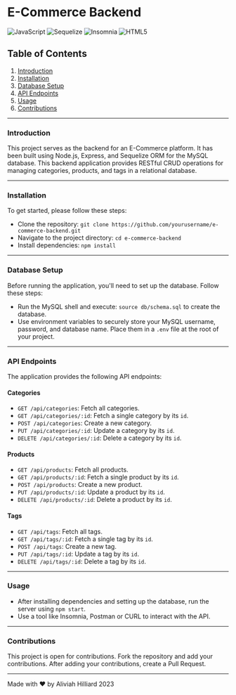 # E-Commerce Backend


![JavaScript](https://img.shields.io/badge/javascript-%23323330.svg?style=for-the-badge&logo=javascript&logoColor=%23F7DF1E)
![Sequelize](https://img.shields.io/badge/Sequelize-52B0E7?style=for-the-badge&logo=Sequelize&logoColor=white)
![Insomnia](https://img.shields.io/badge/Insomnia-black?style=for-the-badge&logo=insomnia&logoColor=5849BE)
![HTML5](https://img.shields.io/badge/html5-%23E34F26.svg?style=for-the-badge&logo=html5&logoColor=white)

## Table of Contents

1. [Introduction](#introduction)
2. [Installation](#installation)
3. [Database Setup](#database-setup)
4. [API Endpoints](#api-endpoints)
5. [Usage](#usage)
6. [Contributions](#contributions)

---

### Introduction

This project serves as the backend for an E-Commerce platform. It has been built using Node.js, Express, and Sequelize ORM for the MySQL database. This backend application provides RESTful CRUD operations for managing categories, products, and tags in a relational database.

---

### Installation

To get started, please follow these steps:

- Clone the repository: `git clone https://github.com/yourusername/e-commerce-backend.git`
- Navigate to the project directory: `cd e-commerce-backend`
- Install dependencies: `npm install`

---

### Database Setup

Before running the application, you'll need to set up the database. Follow these steps:

- Run the MySQL shell and execute: `source db/schema.sql` to create the database.
- Use environment variables to securely store your MySQL username, password, and database name. Place them in a `.env` file at the root of your project.

---

### API Endpoints

The application provides the following API endpoints:

#### Categories
- `GET /api/categories`: Fetch all categories.
- `GET /api/categories/:id`: Fetch a single category by its `id`.
- `POST /api/categories`: Create a new category.
- `PUT /api/categories/:id`: Update a category by its `id`.
- `DELETE /api/categories/:id`: Delete a category by its `id`.

#### Products
- `GET /api/products`: Fetch all products.
- `GET /api/products/:id`: Fetch a single product by its `id`.
- `POST /api/products`: Create a new product.
- `PUT /api/products/:id`: Update a product by its `id`.
- `DELETE /api/products/:id`: Delete a product by its `id`.

#### Tags
- `GET /api/tags`: Fetch all tags.
- `GET /api/tags/:id`: Fetch a single tag by its `id`.
- `POST /api/tags`: Create a new tag.
- `PUT /api/tags/:id`: Update a tag by its `id`.
- `DELETE /api/tags/:id`: Delete a tag by its `id`.

---

### Usage

- After installing dependencies and setting up the database, run the server using `npm start`.
- Use a tool like Insomnia, Postman or CURL to interact with the API.

---

### Contributions

This project is open for contributions. Fork the repository and add your contributions. After adding your contributions, create a Pull Request.

---
Made with ❤️ by Aliviah Hilliard 2023